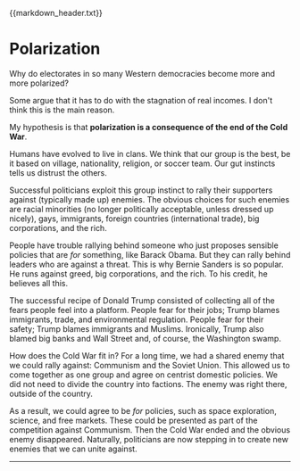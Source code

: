 {{markdown_header.txt}}

# Polarization #

Why do electorates in so many Western democracies become more and more polarized?

Some argue that it has to do with the stagnation of real incomes. I don't think this is the main reason.

My hypothesis is that **polarization is a consequence of the end of the Cold War**.

Humans have evolved to live in clans. We think that our group is the best, be it based on village, nationality, religion, or soccer team. Our gut instincts tells us distrust the others. 

Successful politicians exploit this group instinct to rally their supporters against (typically made up) enemies. The obvious choices for such enemies are racial minorities (no longer politically acceptable, unless dressed up nicely), gays, immigrants, foreign countries (international trade), big corporations, and the rich.

People have trouble rallying behind someone who just proposes sensible policies that are *for* something, like Barack Obama. But they can rally behind leaders who are against a threat. This is why Bernie Sanders is so popular. He runs against greed, big corporations, and the rich. To his credit, he believes all this.

The successful recipe of Donald Trump consisted of collecting all of the fears people feel into a platform. People fear for their jobs; Trump blames immigrants, trade, and environmental regulation. People fear for their safety; Trump blames immigrants and Muslims. Ironically, Trump also blamed big banks and Wall Street and, of course, the Washington swamp.

How does the Cold War fit in? For a long time, we had a shared enemy that we could rally against: Communism and the Soviet Union. This allowed us to come together as one group and agree on centrist domestic policies. We did not need to divide the country into factions. The enemy was right there, outside of the country. 

As a result, we could agree to be *for* policies, such as space exploration, science, and free markets. These could be presented as part of the competition against Communism. Then the Cold War ended and the obvious enemy disappeared. Naturally, politicians are now stepping in to create new enemies that we can unite against.

-----------